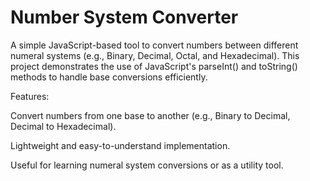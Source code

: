 # Number System Converter
A simple JavaScript-based tool to convert numbers between different numeral systems (e.g., Binary, Decimal, Octal, and Hexadecimal). This project demonstrates the use of JavaScript's parseInt() and toString() methods to handle base conversions efficiently.

Features:

Convert numbers from one base to another (e.g., Binary to Decimal, Decimal to Hexadecimal).

Lightweight and easy-to-understand implementation.

Useful for learning numeral system conversions or as a utility tool.
